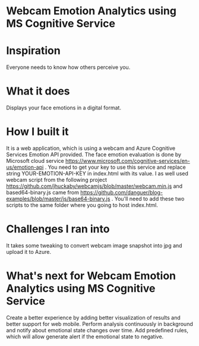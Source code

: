 # Webcam Emotion Analytics using MS Cognitive Service

# Inspiration

Everyone needs to know how others perceive you.

# What it does

Displays your face emotions in a digital format.

# How I built it

It is a web application, which is using a webcam and Azure Cognitive Services Emotion API provided.
The face emotion evaluation is done by Microsoft cloud service https://www.microsoft.com/cognitive-services/en-us/emotion-api . You need to get your key to use this service and replace string YOUR-EMOTION-API-KEY in index.html with its value.
I as well used webcam script from the following project https://github.com/jhuckaby/webcamjs/blob/master/webcam.min.js and based64-binary.js came from https://github.com/danguer/blog-examples/blob/master/js/base64-binary.js . You'll need to add these two scripts to the same folder where you going to host index.html.

# Challenges I ran into

It takes some tweaking to convert webcam image snapshot into jpg and upload it to Azure.

# What's next for Webcam Emotion Analytics using MS Cognitive Service

Create a better experience by adding better visualization of results and better support for web mobile. Perform analysis continuously in background and notify about emotional state changes over time. Add predefined rules, which will allow generate alert if the emotional state to negative.
